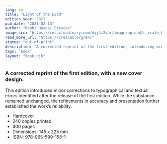 ```yaml
---
lang: en
title: "Light of the Lord"
edition_year: 2021
pub_date: "2021-02-13"
author: "Rabbi Hasdai Crescas"
image_src: "https://res.cloudinary.com/dyj4i2vhr/image/upload/c_scale,h_1000/v1691748435/IMG20230811125809-EDIT_ebh5iw.jpg"
read_more_url: "https://crescas.org/en/"
status: "out-of-print"
description: "A corrected reprint of the first edition, introducing minor textual refinements and a redesigned cover while preserving the same authoritive text."
tags: "book"
layout: "book.njk"
---
```


### A corrected reprint of the first edition, with a new cover design.

This edition introduced minor corrections to typographical and textual errors identified after the release of the first edition. While the substance remained unchanged, the refinements in accuracy and presentation further established the work’s reliability.

* Hardcover
* 240 copies printed
* 400 pages
* Dimensions: 145 x 225 mm
* ISBN: 978-965-599-158-1